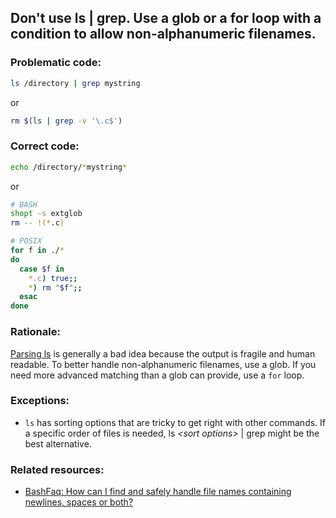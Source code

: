 ## Don't use ls | grep. Use a glob or a for loop with a condition to allow non-alphanumeric filenames.

### Problematic code:

```sh
ls /directory | grep mystring
```

or

```sh
rm $(ls | grep -v '\.c$')
```

### Correct code:

```sh
echo /directory/*mystring*
```

or

```sh
# BASH
shopt -s extglob
rm -- !(*.c)

# POSIX
for f in ./*
do
  case $f in
    *.c) true;;
    *) rm "$f";;
  esac
done
```

### Rationale:

[Parsing ls](https://mywiki.wooledge.org/ParsingLs) is generally a bad idea because the output is fragile and human readable. To better handle non-alphanumeric filenames, use a glob. If you need more advanced matching than a glob can provide, use a `for` loop.

### Exceptions:

- `ls` has sorting options that are tricky to get right with other commands. If a specific order of files is needed, ls _\<sort options\>_ | grep might be the best alternative.

### Related resources:

* [BashFaq: How can I find and safely handle file names containing newlines, spaces or both?](https://mywiki.wooledge.org/BashFAQ/020)